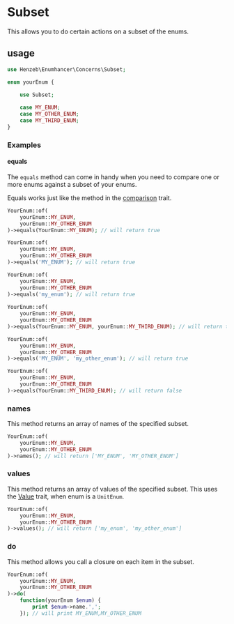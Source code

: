 # Subset

This allows you to do certain actions on a subset of the enums.
## usage

```php
use Henzeb\Enumhancer\Concerns\Subset;

enum yourEnum {

    use Subset;
    
    case MY_ENUM;
    case MY_OTHER_ENUM;
    case MY_THIRD_ENUM;   
}
```

### Examples
#### equals
The `equals` method can come in handy when you need to compare one or more enums against a
subset of your enums.

Equals works just like the method in the [comparison](docs/comparison.md) trait.

```php
YourEnum::of(
    yourEnum::MY_ENUM, 
    yourEnum::MY_OTHER_ENUM
)->equals(YourEnum::MY_ENUM); // will return true

YourEnum::of(
    yourEnum::MY_ENUM, 
    yourEnum::MY_OTHER_ENUM
)->equals('MY_ENUM'); // will return true

YourEnum::of(
    yourEnum::MY_ENUM, 
    yourEnum::MY_OTHER_ENUM
)->equals('my_enum'); // will return true
    
YourEnum::of(
    yourEnum::MY_ENUM, 
    yourEnum::MY_OTHER_ENUM
)->equals(YourEnum::MY_ENUM, yourEnum::MY_THIRD_ENUM); // will return true

YourEnum::of(
    yourEnum::MY_ENUM, 
    yourEnum::MY_OTHER_ENUM
)->equals('MY_ENUM', 'my_other_enum'); // will return true

YourEnum::of(
    yourEnum::MY_ENUM, 
    yourEnum::MY_OTHER_ENUM
)->equals(YourEnum::MY_THIRD_ENUM); // will return false
```
### names
This method returns an array of names of the specified subset.
```php
YourEnum::of(
    yourEnum::MY_ENUM, 
    yourEnum::MY_OTHER_ENUM
)->names(); // will return ['MY_ENUM', 'MY_OTHER_ENUM']
```

### values
This method returns an array of values of the specified subset. 
This uses the [Value](value.md) trait, when enum is a `UnitEnum`.

```php
YourEnum::of(
    yourEnum::MY_ENUM, 
    yourEnum::MY_OTHER_ENUM
)->values(); // will return ['my_enum', 'my_other_enum']
```
### do
This method allows you call a closure on each item in the subset. 

```php
YourEnum::of(
    yourEnum::MY_ENUM, 
    yourEnum::MY_OTHER_ENUM
)->do(
    function(yourEnum $enum) { 
        print $enum->name.',';
    }); // will print MY_ENUM,MY_OTHER_ENUM 
```
